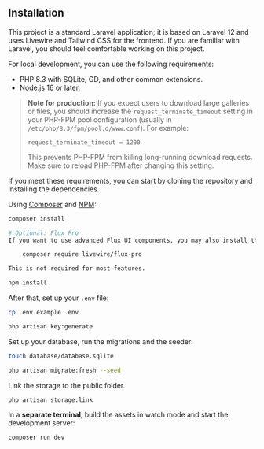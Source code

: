 ## Installation

This project is a standard Laravel application; it is based on Laravel 12 and uses Livewire and Tailwind CSS for the frontend. If you are familiar with Laravel, you should feel comfortable working on this project.

For local development, you can use the following requirements:

- PHP 8.3 with SQLite, GD, and other common extensions.
- Node.js 16 or later.

> **Note for production:**
> If you expect users to download large galleries or files, you should increase the `request_terminate_timeout` setting in your PHP-FPM pool configuration (usually in `/etc/php/8.3/fpm/pool.d/www.conf`).
> For example:
>
> ```
> request_terminate_timeout = 1200
> ```
>
> This prevents PHP-FPM from killing long-running download requests. Make sure to reload PHP-FPM after changing this setting.

If you meet these requirements, you can start by cloning the repository and installing the dependencies.

Using [Composer](https://getcomposer.org) and [NPM](https://www.npmjs.com):

```bash
composer install

# Optional: Flux Pro
If you want to use advanced Flux UI components, you may also install the commercial package:

    composer require livewire/flux-pro

This is not required for most features.

npm install
```

After that, set up your `.env` file:

```bash
cp .env.example .env

php artisan key:generate
```

Set up your database, run the migrations and the seeder:

```bash
touch database/database.sqlite

php artisan migrate:fresh --seed
```

Link the storage to the public folder.

```bash
php artisan storage:link
```

In a **separate terminal**, build the assets in watch mode and start the development server:

```bash
composer run dev
```
